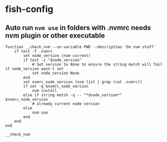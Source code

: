 # fish-config

## Auto run `nvm use` in folders with .nvmrc needs nvm plugin or other executable

```fish
function __check_nvm --on-variable PWD --description 'Do nvm stuff'
    if test -f .nvmrc
        set node_version (nvm current)
        if test -z "$node_version"
            # Set version to None to ensure the string match will fail if node_version wasn't set
            set node_version None
        end
        set nvmrc_node_version (nvm list | grep (cat .nvmrc))
        if set -q $nvmrc_node_version
            nvm install
        else if string match -q -- "*$node_version*" $nvmrc_node_version
            # already current node version
        else
            nvm use
        end
    end
end

__check_nvm
```
